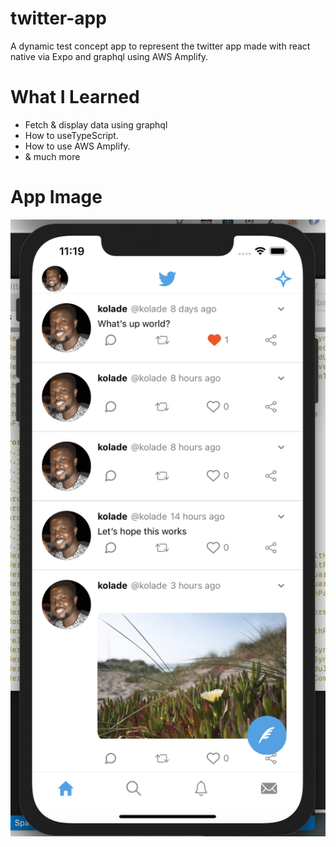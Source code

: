 # twitter-app
A dynamic test concept app to represent the twitter app made with react native via Expo and graphql using AWS Amplify. 

# What I Learned

* Fetch & display data using graphql
* How to useTypeScript. 
* How to use AWS Amplify. 
* & much more

# App Image
![app image](./assets/images/twitter.png)